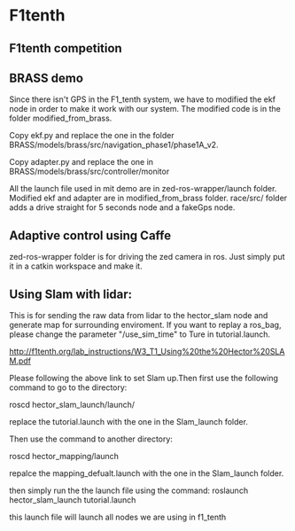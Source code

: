 # F1tenth

## F1tenth competition

## BRASS demo
Since there isn't GPS in the F1_tenth system, we have to modified the ekf node in order to make it work with our system. The modified code is in the folder modified_from_brass.
 
Copy ekf.py and replace the one in the folder BRASS/models/brass/src/navigation_phase1/phase1A_v2. 

Copy adapter.py and replace the one in BRASS/models/brass/src/controller/monitor

All the launch file used in mit demo are in zed-ros-wrapper/launch folder. Modified ekf and adapter are in modified_from_brass folder. race/src/ folder adds a drive straight for 5 seconds node and a fakeGps node.

## Adaptive control using Caffe
zed-ros-wrapper folder is for driving the zed camera in ros. Just simply put it in a catkin workspace and make it.
## Using Slam with lidar:
This is for sending the raw data from lidar to the hector_slam node and generate map for surrounding enviroment. If you want to replay a ros_bag, please change the parameter "/use_sim_time" to Ture in tutorial.launch.

http://f1tenth.org/lab_instructions/W3_T1_Using%20the%20Hector%20SLAM.pdf

Please following the above link to set Slam up.Then first use the following command to go to the directory:

roscd hector_slam_launch/launch/

replace the tutorial.launch with the one in the Slam_launch folder.

Then use the command to another directory:

roscd hector_mapping/launch

repalce the mapping_defualt.launch with the one in the Slam_launch folder.

then simply run the the launch file using the command:
roslaunch hector_slam_launch tutorial.launch

this launch file will launch all nodes we are using in f1_tenth
